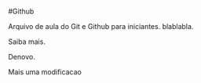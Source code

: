 #Github

Arquivo de aula do Git e Github para iniciantes. blablabla.

Saiba mais.

Denovo.

Mais uma modificacao


